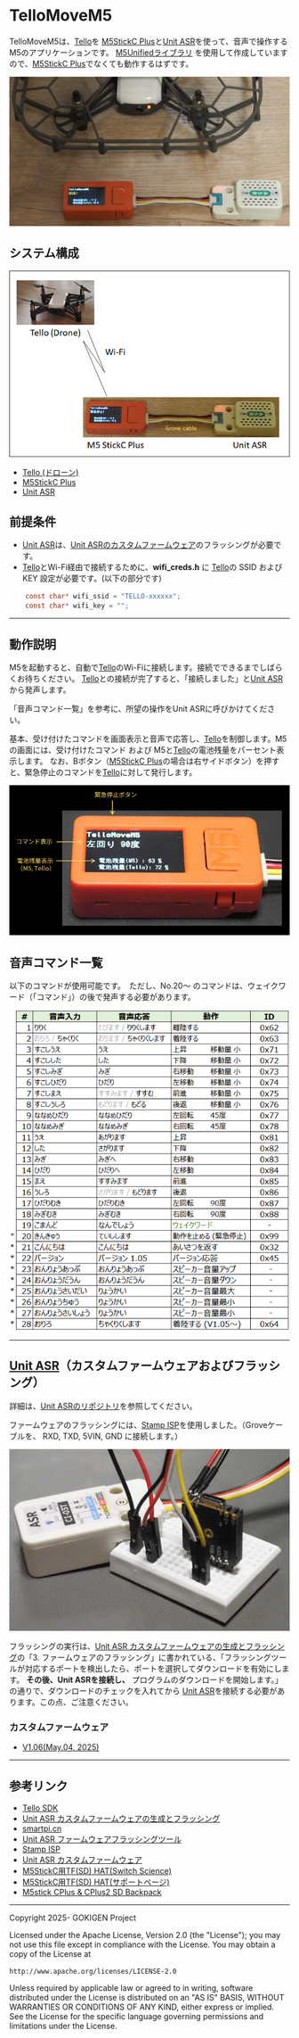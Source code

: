 # TelloMoveM5

TelloMoveM5は、[Tello](https://www.ryzerobotics.com/jp/tello)を [M5StickC Plus](https://docs.m5stack.com/ja/core/m5stickc_plus)と[Unit ASR](https://docs.m5stack.com/ja/unit/Unit%20ASR)を使って、音声で操作するM5のアプリケーションです。
[M5Unifiedライブラリ](https://docs.m5stack.com/ja/arduino/m5unified/helloworld) を使用して作成していますので、[M5StickC Plus](https://docs.m5stack.com/ja/core/m5stickc_plus)でなくても動作するはずです。

![TelloMoveM5イメージ](https://github.com/MRSa/TelloMoveM5/blob/main/images/TelloMoveM5.jpg?raw=true)

## システム構成

![システム構成](https://github.com/MRSa/TelloMoveM5/blob/main/images/TelloMoveM5_system.png?raw=true)

* [Tello (ドローン)](https://www.ryzerobotics.com/jp/tello)
* [M5StickC Plus](https://docs.m5stack.com/ja/core/m5stickc_plus)
* [Unit ASR](https://docs.m5stack.com/ja/unit/Unit%20ASR)

## 前提条件

* [Unit ASR](https://docs.m5stack.com/ja/unit/Unit%20ASR)は、[Unit ASRのカスタムファームウェア](https://github.com/MRSa/GokigenOSDN_documents/tree/main/miscellaneous/M5/UnitASR)のフラッシングが必要です。
* [Tello](https://www.ryzerobotics.com/jp/tello)とWi-Fi経由で接続するために、**wifi_creds.h** に [Tello](https://www.ryzerobotics.com/jp/tello)の SSID および KEY 設定が必要です。(以下の部分です)

```c++:wifi_creds.h
    const char* wifi_ssid = "TELLO-xxxxxx";
    const char* wifi_key = "";
```

----

## 動作説明

M5を起動すると、自動で[Tello](https://www.ryzerobotics.com/jp/tello)のWi-Fiに接続します。接続でできるまでしばらくお待ちください。
[Tello](https://www.ryzerobotics.com/jp/tello)との接続が完了すると、「接続しました」と[Unit ASR](https://docs.m5stack.com/ja/unit/Unit%20ASR)から発声します。

「音声コマンド一覧」を参考に、所望の操作をUnit ASRに呼びかけてください。

基本、受け付けたコマンドを画面表示と音声で応答し、[Tello](https://www.ryzerobotics.com/jp/tello)を制御します。M5の画面には、受け付けたコマンド および M5と[Tello](https://www.ryzerobotics.com/jp/tello)の電池残量をパーセント表示します。
なお、Bボタン（[M5StickC Plus](https://docs.m5stack.com/ja/core/m5stickc_plus)の場合は右サイドボタン）を押すと、緊急停止のコマンドを[Tello](https://www.ryzerobotics.com/jp/tello)に対して発行します。

![表示説明](https://github.com/MRSa/TelloMoveM5/blob/main/images/M5StickCPlus.png?raw=true)

## 音声コマンド一覧

以下のコマンドが使用可能です。　ただし、No.20～ のコマンドは、ウェイクワード（「コマンド」）の後で発声する必要があります。

![コマンド一覧](https://github.com/MRSa/TelloMoveM5/blob/main/images/commands.png?raw=true)

----

## [Unit ASR](https://docs.m5stack.com/ja/unit/Unit%20ASR)（カスタムファームウェアおよびフラッシング）

詳細は、[Unit ASRのリポジトリ](https://github.com/MRSa/GokigenOSDN_documents/tree/main/miscellaneous/M5/UnitASR)を参照してください。

ファームウェアのフラッシングには、[Stamp ISP](https://docs.m5stack.com/ja/module/StampISP)を使用しました。（Groveケーブルを、 RXD, TXD, 5VIN, GND に接続します。）

![M5 StampISPとの接続](https://github.com/MRSa/GokigenOSDN_documents/raw/main/miscellaneous/M5/UnitASR/StampISP.jpg)

フラッシングの実行は、[Unit ASR カスタムファームウェアの生成とフラッシング](https://docs.m5stack.com/ja/guide/offline_voice/unit_asr/firmware)の「3. ファームウェアのフラッシング」に書かれている、「フラッシングツールが対応するポートを検出したら、ポートを選択してダウンロードを有効にします。 **その後、Unit ASRを接続し、** プログラムのダウンロードを開始します。」の通りで、ダウンロードのチェックを入れてから [Unit ASR](https://docs.m5stack.com/ja/unit/Unit%20ASR)を接続する必要があります。この点、ご注意ください。

### カスタムファームウェア

* [V1.06(May.04, 2025)](https://github.com/MRSa/GokigenOSDN_documents/blob/main/miscellaneous/M5/UnitASR/jx_ci_03t_firmware_v106.bin)

----

## 参考リンク

* [Tello SDK](https://terra-1-g.djicdn.com/2d4dce68897a46b19fc717f3576b7c6a/Tello%20%E7%BC%96%E7%A8%8B%E7%9B%B8%E5%85%B3/For%20Tello/Tello%20SDK%20Documentation%20EN_1.3_1122.pdf)
* [Unit ASR カスタムファームウェアの生成とフラッシング](https://docs.m5stack.com/ja/guide/offline_voice/unit_asr/firmware)
* [smartpi.cn](https://www.smartpi.cn/)
* [Unit ASR ファームウェアフラッシングツール](https://m5stack-doc.oss-cn-shenzhen.aliyuncs.com/635/CI-03T_Serial_burning_software_V3.7.3.zip)
* [Stamp ISP](https://docs.m5stack.com/ja/module/StampISP)
* [Unit ASR カスタムファームウェア](https://github.com/MRSa/GokigenOSDN_documents/tree/main/miscellaneous/M5/UnitASR)
* [M5StickC用TF(SD) HAT(Switch Science)](https://ssci.to/9551)
* [M5StickC用TF(SD) HAT(サポートページ)](https://github.com/rin-ofumi/m5stickc_sd_hat)
* [M5stick CPlus & CPlus2 SD Backpack](https://github.com/ATOMNFT/M5stick-CPlus-SD-Backpack/tree/main)

----

Copyright 2025- GOKIGEN Project

Licensed under the Apache License, Version 2.0 (the "License");
you may not use this file except in compliance with the License.
You may obtain a copy of the License at

    http://www.apache.org/licenses/LICENSE-2.0

Unless required by applicable law or agreed to in writing, software
distributed under the License is distributed on an "AS IS" BASIS,
WITHOUT WARRANTIES OR CONDITIONS OF ANY KIND, either express or implied.
See the License for the specific language governing permissions and
limitations under the License.
